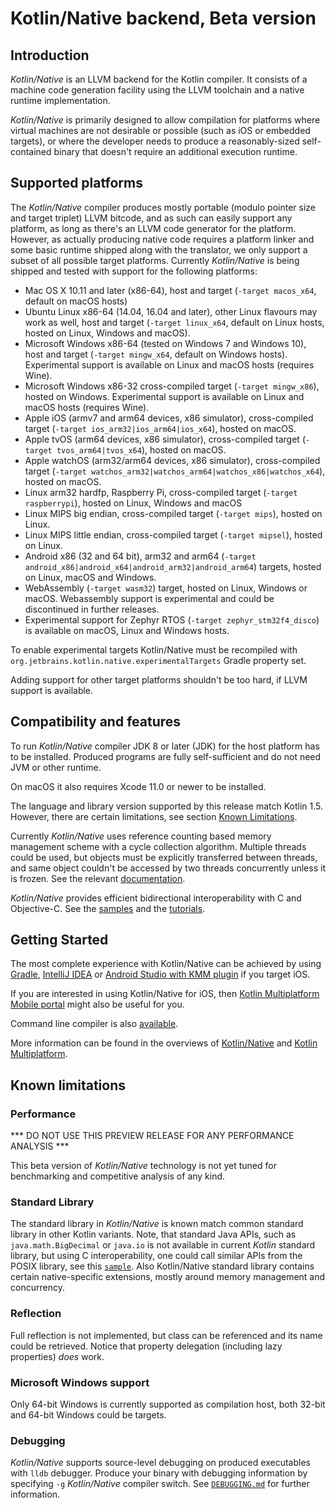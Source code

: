 # Kotlin/Native backend, Beta version #

## Introduction ##

 _Kotlin/Native_ is an LLVM backend for the Kotlin compiler.
It consists of a machine code generation facility using the LLVM toolchain
and a native runtime implementation.

 _Kotlin/Native_ is primarily designed to allow compilation for platforms where
virtual machines are not desirable or possible (such as iOS or embedded targets),
or where the developer needs to produce a reasonably-sized self-contained binary
that doesn't require an additional execution runtime.

## Supported platforms ##

The _Kotlin/Native_ compiler produces mostly portable (modulo pointer size and target
triplet) LLVM bitcode, and as such can easily support any platform, as long as there's an LLVM
code generator for the platform.
 However, as actually producing native code requires a platform linker and some
basic runtime shipped along with the translator, we only support a subset of all possible
target platforms. Currently _Kotlin/Native_ is being shipped and tested with support for
the following platforms:

 * Mac OS X 10.11 and later (x86-64), host and target (`-target macos_x64`, default on macOS hosts)
 * Ubuntu Linux x86-64 (14.04, 16.04 and later), other Linux flavours may work as well, host and target
   (`-target linux_x64`, default on Linux hosts, hosted on Linux, Windows and macOS).
 * Microsoft Windows x86-64 (tested on Windows 7 and Windows 10), host and target (`-target mingw_x64`,
   default on Windows hosts). Experimental support is available on Linux and macOS hosts (requires Wine).
 * Microsoft Windows x86-32 cross-compiled target (`-target mingw_x86`), hosted on Windows.
   Experimental support is available on Linux and macOS hosts (requires Wine).
 * Apple iOS (armv7 and arm64 devices, x86 simulator), cross-compiled target
   (`-target ios_arm32|ios_arm64|ios_x64`), hosted on macOS.
 * Apple tvOS (arm64 devices, x86 simulator), cross-compiled target
    (`-target tvos_arm64|tvos_x64`), hosted on macOS.
 * Apple watchOS (arm32/arm64 devices, x86 simulator), cross-compiled target
     (`-target watchos_arm32|watchos_arm64|watchos_x86|watchos_x64`), hosted on macOS.
 * Linux arm32 hardfp, Raspberry Pi, cross-compiled target (`-target raspberrypi`), hosted on Linux, Windows and macOS
 * Linux MIPS big endian, cross-compiled target (`-target mips`), hosted on Linux.
 * Linux MIPS little endian, cross-compiled target (`-target mipsel`), hosted on Linux.
 * Android x86 (32 and 64 bit), arm32 and arm64 (`-target android_x86|android_x64|android_arm32|android_arm64`) targets,
   hosted on Linux, macOS and Windows.
 * WebAssembly (`-target wasm32`) target, hosted on Linux, Windows or macOS. Webassembly support is experimental
   and could be discontinued in further releases.
 * Experimental support for Zephyr RTOS (`-target zephyr_stm32f4_disco`) is available on macOS, Linux
   and Windows hosts.

 To enable experimental targets Kotlin/Native must be recompiled with `org.jetbrains.kotlin.native.experimentalTargets` Gradle property set.

 Adding support for other target platforms shouldn't be too hard, if LLVM support is available.

 ## Compatibility and features ##

To run _Kotlin/Native_ compiler JDK 8 or later  (JDK) for the host platform has to be installed.
Produced programs are fully self-sufficient and do not need JVM or other runtime.

On macOS it also requires Xcode 11.0 or newer to be installed.

The language and library version supported by this release match Kotlin 1.5.
However, there are certain limitations, see section [Known Limitations](#limitations).

 Currently _Kotlin/Native_ uses reference counting based memory management scheme with a cycle
collection algorithm. Multiple threads could be used, but objects must be explicitly transferred
between threads, and same object couldn't be accessed by two threads concurrently unless it is frozen.
See the relevant [documentation](https://kotlinlang.org/docs/reference/native/concurrency.html).

_Kotlin/Native_ provides efficient bidirectional interoperability with C and Objective-C.
See the [samples](https://github.com/JetBrains/kotlin-native/tree/master/samples)
and the [tutorials](https://kotlinlang.org/docs/tutorials/).

  ## Getting Started ##
  
The most complete experience with Kotlin/Native can be achieved by using
[Gradle](https://kotlinlang.org/docs/tutorials/native/using-gradle.html),
[IntelliJ IDEA](https://kotlinlang.org/docs/tutorials/native/using-intellij-idea.html) or
[Android Studio with KMM plugin](https://kotlinlang.org/docs/mobile/create-first-app.html) if you target iOS.

If you are interested in using Kotlin/Native for iOS, then
[Kotlin Multiplatform Mobile portal](https://kotlinlang.org/lp/mobile/) might also be useful for you.
 
Command line compiler is also
[available](https://kotlinlang.org/docs/tutorials/native/using-command-line-compiler.html).

More information can be found in the overviews of
[Kotlin/Native](https://kotlinlang.org/docs/reference/native-overview.html)
and [Kotlin Multiplatform](https://kotlinlang.org/docs/reference/multiplatform.html).

 ## <a name="limitations"></a>Known limitations ##

 ### Performance ###

 *** DO NOT USE THIS PREVIEW RELEASE FOR ANY PERFORMANCE ANALYSIS ***

 This beta version of _Kotlin/Native_ technology is not yet tuned
for benchmarking and competitive analysis of any kind.

### Standard Library ###

  The standard library in _Kotlin/Native_ is known match common standard library in other Kotlin variants.
 Note, that standard Java APIs, such as `java.math.BigDecimal` or `java.io`
is not available in current _Kotlin_ standard library, but using C interoperability, one could
call similar APIs from the POSIX library, see this [`sample`](https://github.com/JetBrains/kotlin-native/blob/master/samples/csvparser).
  Also Kotlin/Native standard library contains certain native-specific extensions, mostly around
memory management and concurrency.

### Reflection ###

Full reflection is not implemented, but class can be referenced and its name could be retrieved.
Notice that property delegation (including lazy properties) *does* work.

### Microsoft Windows support ###

 Only 64-bit Windows is currently supported as compilation host, both 32-bit and 64-bit Windows could
be targets.

### Debugging ###

 _Kotlin/Native_ supports  source-level debugging on produced executables with `lldb` debugger.
 Produce your binary with debugging information by specifying `-g` _Kotlin/Native_ compiler switch.
See [`DEBUGGING.md`](https://github.com/JetBrains/kotlin-native/blob/master/DEBUGGING.md) for further information.
